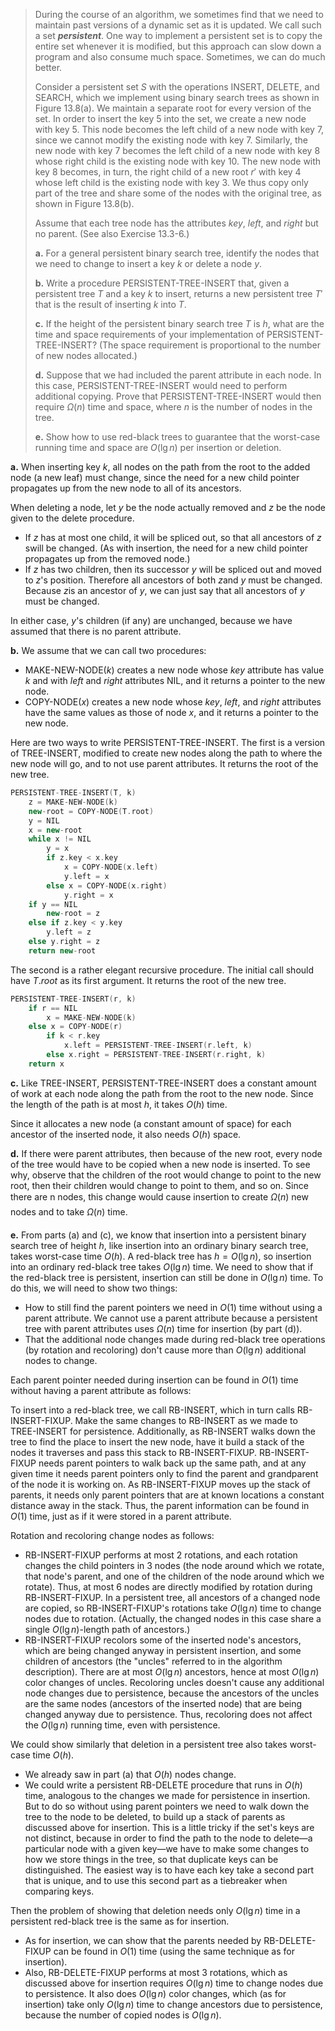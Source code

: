 > During the course of an algorithm, we sometimes find that we need to maintain past versions of a dynamic set as it is updated. We call such a set __*persistent*__. One way to implement a persistent set is to copy the entire set whenever it is modified, but this approach can slow down a program and also consume much space. Sometimes, we can do much better.
>
> Consider a persistent set $S$ with the operations $\text{INSERT}$, $\text{DELETE}$, and $\text{SEARCH}$, which we implement using binary search trees as shown in Figure 13.8(a). We maintain a separate root for every version of the set. In order to insert the key $5$ into the set, we create a new node with key $5$. This node becomes the left child of a new node with key $7$, since we cannot modify the existing node with key $7$. Similarly, the new node with key $7$ becomes the left child of a new node with key $8$ whose right child is the existing node with key $10$. The new node with key $8$ becomes, in turn, the right child of a new root $r'$ with key $4$ whose left child is the existing node with key $3$. We thus copy only part of the tree and share some of the nodes with the original tree, as shown in Figure 13.8(b).
>
> Assume that each tree node has the attributes $key$, $left$, and $right$ but no parent. (See also Exercise 13.3-6.)
>
> **a.** For a general persistent binary search tree, identify the nodes that we need to change to insert a key $k$ or delete a node $y$.
>
> **b.** Write a procedure $\text{PERSISTENT-TREE-INSERT}$ that, given a persistent tree $T$ and a key $k$ to insert, returns a new persistent tree $T'$ that is the result of inserting $k$ into $T$.
>
> **c.** If the height of the persistent binary search tree $T$ is $h$, what are the time and space requirements of your implementation of $\text{PERSISTENT-TREE-INSERT}$? (The space requirement is proportional to the number of new nodes allocated.)
>
> **d.** Suppose that we had included the parent attribute in each node. In this case, $\text{PERSISTENT-TREE-INSERT}$ would need to perform additional copying. Prove that $\text{PERSISTENT-TREE-INSERT}$ would then require $\Omega(n)$ time and space, where $n$ is the number of nodes in the tree.
>
> **e.** Show how to use red-black trees to guarantee that the worst-case running time and space are $O(\lg n)$ per insertion or deletion.

**a.** When inserting key $k$, all nodes on the path from the root to the added node (a new leaf) must change, since the need for a new child pointer propagates up from the new node to all of its ancestors.

When deleting a node, let $y$ be the node actually removed and $z$ be the node given to the delete procedure.

- If $z$ has at most one child, it will be spliced out, so that all ancestors of $z$ swill be changed. (As with insertion, the need for a new child pointer propagates up from the removed node.)
- If $z$ has two children, then its successor $y$ will be spliced out and moved to $z$'s position. Therefore all ancestors of both $z$and $y$ must be changed. Because $z$is an ancestor of $y$, we can just say that all ancestors of $y$ must be changed.

In either case, $y$'s children (if any) are unchanged, because we have assumed that there is no parent attribute.

**b.** We assume that we can call two procedures:

- $\text{MAKE-NEW-NODE}(k)$ creates a new node whose $key$ attribute has value $k$ and with $left$ and $right$ attributes $\text{NIL}$, and it returns a pointer to the new node.
- $\text{COPY-NODE}(x)$ creates a new node whose $key$, $left$, and $right$ attributes have the same values as those of node $x$, and it returns a pointer to the new node.

Here are two ways to write $\text{PERSISTENT-TREE-INSERT}$. The first is a version of $\text{TREE-INSERT}$, modified to create new nodes along the path to where the new node will go, and to not use parent attributes. It returns the root of the new tree.

```cpp
PERSISTENT-TREE-INSERT(T, k)
    z = MAKE-NEW-NODE(k)
    new-root = COPY-NODE(T.root)
    y = NIL
    x = new-root
    while x != NIL
        y = x
        if z.key < x.key
            x = COPY-NODE(x.left)
            y.left = x
        else x = COPY-NODE(x.right)
            y.right = x
    if y == NIL
        new-root = z
    else if z.key < y.key
        y.left = z
    else y.right = z
    return new-root
```

The second is a rather elegant recursive procedure. The initial call should have $T.root$ as its first argument. It returns the root of the new tree.

```cpp
PERSISTENT-TREE-INSERT(r, k)
    if r == NIL
        x = MAKE-NEW-NODE(k)
    else x = COPY-NODE(r)
        if k < r.key
            x.left = PERSISTENT-TREE-INSERT(r.left, k)
        else x.right = PERSISTENT-TREE-INSERT(r.right, k)
    return x
```

**c.** Like $\text{TREE-INSERT}$, $\text{PERSISTENT-TREE-INSERT}$ does a constant amount of work at each node along the path from the root to the new node. Since the length of the path is at most $h$, it takes $O(h)$ time.

Since it allocates a new node (a constant amount of space) for each ancestor of the inserted node, it also needs $O(h)$ space.

**d.** If there were parent attributes, then because of the new root, every node of the tree would have to be copied when a new node is inserted. To see why, observe that the children of the root would change to point to the new root, then their children would change to point to them, and so on. Since there are n nodes, this change would cause insertion to create $\Omega(n)$ new nodes and to take $\Omega(n)$ time.

**e.** From parts (a) and \(c\), we know that insertion into a persistent binary search tree of height $h$, like insertion into an ordinary binary search tree, takes worst-case time $O(h)$. A red-black tree has $h = O(\lg n)$, so insertion into an ordinary red-black tree takes $O(\lg n)$ time. We need to show that if the red-black tree is persistent, insertion can still be done in $O(\lg n)$ time. To do this, we will need to show two things:

- How to still find the parent pointers we need in $O(1)$ time without using a parent attribute. We cannot use a parent attribute because a persistent tree with parent attributes uses $\Omega(n)$ time for insertion (by part (d)).
- That the additional node changes made during red-black tree operations (by rotation and recoloring) don't cause more than $O(\lg n)$ additional nodes to change.

Each parent pointer needed during insertion can be found in $O(1)$ time without having a parent attribute as follows:

To insert into a red-black tree, we call $\text{RB-INSERT}$, which in turn calls $\text{RB-INSERT-FIXUP}$. Make the same changes to $\text{RB-INSERT}$ as we made to $\text{TREE-INSERT}$ for persistence. Additionally, as $\text{RB-INSERT}$ walks down the tree to find the place to insert the new node, have it build a stack of the nodes it traverses and pass this stack to $\text{RB-INSERT-FIXUP}$. $\text{RB-INSERT-FIXUP}$ needs parent pointers to walk back up the same path, and at any given time it needs parent pointers only to find the parent and grandparent of the node it is working on. As $\text{RB-INSERT-FIXUP}$ moves up the stack of parents, it needs only parent pointers that are at known locations a constant distance away in the stack. Thus, the parent information can be found in $O(1)$ time, just as if it were stored in a parent attribute.

Rotation and recoloring change nodes as follows:

- $\text{RB-INSERT-FIXUP}$ performs at most $2$ rotations, and each rotation changes the child pointers in $3$ nodes (the node around which we rotate, that node's parent, and one of the children of the node around which we rotate). Thus, at most 6 nodes are directly modified by rotation during $\text{RB-INSERT-FIXUP}$. In a persistent tree, all ancestors of a changed node are copied, so $\text{RB-INSERT-FIXUP}$'s rotations take $O(\lg n)$ time to change nodes due to rotation. (Actually, the changed nodes in this case share a single $O(\lg n)$-length path of ancestors.)
- $\text{RB-INSERT-FIXUP}$ recolors some of the inserted node's ancestors, which are being changed anyway in persistent insertion, and some children of ancestors (the "uncles" referred to in the algorithm description). There are at most $O(\lg n)$ ancestors, hence at most $O(\lg n)$ color changes of uncles. Recoloring uncles doesn't cause any additional node changes due to persistence, because the ancestors of the uncles are the same nodes (ancestors of the inserted node) that are being changed anyway due to persistence. Thus, recoloring does not affect the $O(\lg n)$ running time, even with persistence.

We could show similarly that deletion in a persistent tree also takes worst-case time $O(h)$.

- We already saw in part (a) that $O(h)$ nodes change.
- We could write a persistent $\text{RB-DELETE}$ procedure that runs in $O(h)$ time, analogous to the changes we made for persistence in insertion. But to do so without using parent pointers we need to walk down the tree to the node to be deleted, to build up a stack of parents as discussed above for insertion. This is a little tricky if the set's keys are not distinct, because in order to find the path to the node to delete—a particular node with a given key—we have to make some changes to how we store things in the tree, so that duplicate keys can be distinguished. The easiest way is to have each key take a second part that is unique, and to use this second part as a tiebreaker when comparing keys.

Then the problem of showing that deletion needs only $O(\lg n)$ time in a persistent red-black tree is the same as for insertion.

- As for insertion, we can show that the parents needed by $\text{RB-DELETE-FIXUP}$ can be found in $O(1)$ time (using the same technique as for insertion). 
- Also, $\text{RB-DELETE-FIXUP}$ performs at most 3 rotations, which as discussed above for insertion requires $O(\lg n)$ time to change nodes due to persistence. It also does $O(\lg n)$ color changes, which (as for insertion) take only $O(\lg n)$ time to change ancestors due to persistence, because the number of copied nodes is $O(\lg n)$.
